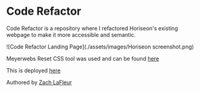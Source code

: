 # Code Refactor

Code Refactor is a repository where I refactored Horiseon's existing webpage to make it more accessible and semantic.

![Code Refactor Landing Page](./assets/images/Horiseon screenshot.png)

Meyerwebs Reset CSS tool was used and can be found [here](http://meyerweb.com/eric/tools/css/reset/)

This is deployed [here](https://mrcartree.github.io/hw1-code-refactor/)

Authored by [Zach LaFleur](http://github.com/MrCartree)